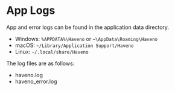 # App Logs

App and error logs can be found in the application data directory.

- Windows: `%APPDATA%\Haveno` or `~\AppData\Roaming\Haveno`
- macOS: `~/Library/Application Support/Haveno`
- Linux: `~/.local/share/Haveno`

The log files are as follows:

- haveno.log
- haveno_error.log
